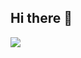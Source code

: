 ## Hi there 👋

[<img src="codewars_profile_badges">](https://www.codewars.com/users/a3zrael/badges/large)
